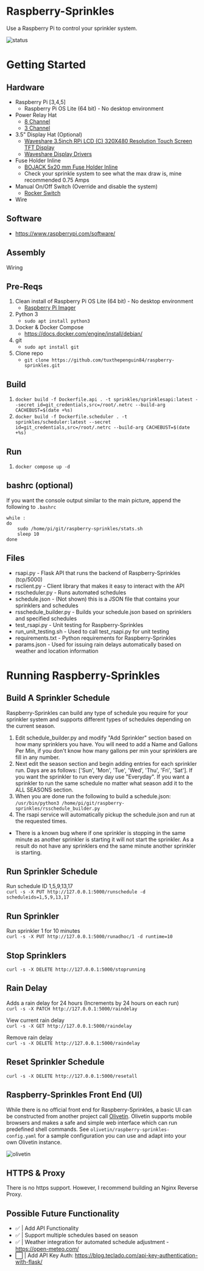 # Raspberry-Sprinkles

Use a Raspberry Pi to control your sprinkler system.

![status](images/status.jpg "status")

# Getting Started

## Hardware

- Raspberry Pi [3,4,5]
  - Raspberry Pi OS Lite (64 bit) - No desktop environment
- Power Relay Hat
  - [8 Channel](https://www.amazon.com/gp/product/B08PSFK2L2/ref=ppx_yo_dt_b_asin_title_o03_s00?ie=UTF8&psc=1)
  - [3 Channel](https://www.amazon.com/gp/product/B07CZL2SKN/ref=ppx_yo_dt_b_asin_title_o02_s00?ie=UTF8&psc=1)
- 3.5" Display Hat (Optional)
  - [Waveshare 3.5inch RPi LCD (C) 320X480 Resolution Touch Screen TFT Display](https://www.amazon.com/gp/product/B07L1215W5/ref=ppx_yo_dt_b_search_asin_title?ie=UTF8&psc=1)
  - [Waveshare Display Drivers](https://github.com/waveshare/LCD-show)
- Fuse Holder Inline
  - [BOJACK 5x20 mm Fuse Holder Inline](https://www.amazon.com/gp/product/B0813Q4S6P/ref=ppx_yo_dt_b_search_asin_title?ie=UTF8&psc=1)
  - Check your sprinkle system to see what the max draw is, mine recommended 0.75 Amps
- Manual On/Off Switch (Override and disable the system)
  - [Rocker Switch](https://www.amazon.com/COOLOOdirect-Solder-Rocker-Switch-Toggle/dp/B071Y7SMVQ/ref=sr_1_3?crid=3OIHRJPLSXAT4&keywords=electronic+switch&qid=1653831746&sprefix=electronic+switch%2Caps%2C172&sr=8-3)
- Wire

## Software

- https://www.raspberrypi.com/software/

## Assembly

Wiring

## Pre-Reqs

1. Clean install of Raspberry Pi OS Lite (64 bit) - No desktop environment
   - [Raspberry Pi Imager](https://www.raspberrypi.com/software/)
1. Python 3
   - `sudo apt install python3`
1. Docker & Docker Compose
   - https://docs.docker.com/engine/install/debian/
1. git
   - `sudo apt install git`
1. Clone repo
   - `git clone https://github.com/tuxthepenguin84/raspberry-sprinkles.git`

## Build

1. `docker build -f Dockerfile.api . -t sprinkles/sprinklesapi:latest --secret id=git_credentials,src=/root/.netrc --build-arg CACHEBUST=$(date +%s)`
1. `docker build -f Dockerfile.scheduler . -t sprinkles/scheduler:latest --secret id=git_credentials,src=/root/.netrc --build-arg CACHEBUST=$(date +%s)`

## Run

1. `docker compose up -d`

## bashrc (optional)

If you want the console output similar to the main picture, append the following to `.bashrc`

```
while :
do
    sudo /home/pi/git/raspberry-sprinkles/stats.sh
    sleep 10
done
```

## Files

- rsapi.py - Flask API that runs the backend of Raspberry-Sprinkles (tcp/5000)
- rsclient.py - Client library that makes it easy to interact with the API
- rsscheduler.py - Runs automated schedules
- schedule.json - (Not shown) this is a JSON file that contains your sprinklers and schedules
- rsschedule_builder.py - Builds your schedule.json based on sprinklers and specified schedules
- test_rsapi.py - Unit testing for Raspberry-Sprinkles
- run_unit_testing.sh - Used to call test_rsapi.py for unit testing
- requirements.txt - Python requirements for Raspberry-Sprinkles
- params.json - Used for issuing rain delays automatically based on weather and location information

# Running Raspberry-Sprinkles

## Build A Sprinkler Schedule

Raspberry-Sprinkles can build any type of schedule you require for your sprinkler system and supports different types of schedules depending on the current season.

1. Edit schedule_builder.py and modify "Add Sprinkler" section based on how many sprinklers you have. You will need to add a Name and Gallons Per Min, if you don't know how many gallons per min your sprinklers are fill in any number.
1. Next edit the season section and begin adding entries for each sprinkler run. Days are as follows: ['Sun', 'Mon', 'Tue', 'Wed', 'Thu', 'Fri', 'Sat']. If you want the sprinkler to run every day use "Everyday". If you want a sprinkler to run the same schedule no matter what season add it to the ALL SEASONS section.
1. When you are done run the following to build a schedule.json:<br>
   `/usr/bin/python3 /home/pi/git/raspberry-sprinkles/rsschedule_builder.py`
1. The rsapi service will automatically pickup the schedule.json and run at the requested times.

- There is a known bug where if one sprinkler is stopping in the same minute as another sprinkler is starting it will not start the sprinkler. As a result do not have any sprinklers end the same minute another sprinkler is starting.

## Run Sprinkler Schedule

Run schedule ID 1,5,9,13,17<br>
`curl -s -X PUT http://127.0.0.1:5000/runschedule -d scheduleids=1,5,9,13,17`

## Run Sprinkler

Run sprinkler 1 for 10 minutes<br>
`curl -s -X PUT http://127.0.0.1:5000/runadhoc/1 -d runtime=10`

## Stop Sprinklers

`curl -s -X DELETE http://127.0.0.1:5000/stoprunning`

## Rain Delay

Adds a rain delay for 24 hours (Increments by 24 hours on each run)<br>
`curl -s -X PATCH http://127.0.0.1:5000/raindelay`

View current rain delay<br>
`curl -s -X GET http://127.0.0.1:5000/raindelay`

Remove rain delay<br>
`curl -s -X DELETE http://127.0.0.1:5000/raindelay`

## Reset Sprinkler Schedule

`curl -s -X DELETE http://127.0.0.1:5000/resetall`

## Raspberry-Sprinkles Front End (UI)

While there is no official front end for Raspberry-Sprinkles, a basic UI can be constructed from another project call [Olivetin](https://github.com/OliveTin/OliveTin). Olivetin supports mobile browsers and makes a safe and simple web interface which can run predefined shell commands. See `olivetin/raspberry-sprinkles-config.yaml` for a sample configuration you can use and adapt into your own Olivetin instance.

![olivetin](images/olivetin.jpg "olivetin")

## HTTPS & Proxy

There is no https support. However, I recommend building an Nginx Reverse Proxy.

## Possible Future Functionality

- ✅ | Add API Functionality
- ✅ | Support multiple schedules based on season
- ✅ | Weather integration for automated schedule adjustment - https://open-meteo.com/
- ⬜️ | Add API Key Auth: https://blog.teclado.com/api-key-authentication-with-flask/
